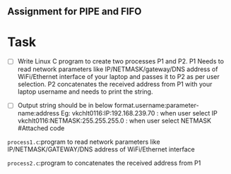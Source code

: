 ## Assignment for PIPE and FIFO ##

# Task

* [ ] Write Linux C program to create two processes P1 and P2. P1 Needs to read network parameters like IP/NETMASK/gateway/DNS address of WiFi/Ethernet interface of your laptop and passes it to P2 as per user selection. P2 concatenates the received address from P1 with your laptop username and needs to print the string.

* [ ] Output string should be in below format.username:parameter-name:address 
     Eg: vkchlt0116:IP:192.168.239.70 : when user select IP
      vkchlt0116:NETMASK:255.255.255.0 : when user select NETMASK
#Attached code

``process1.c``:program to read network parameters like IP/NETMASK/GATEWAY/DNS address of WiFi/Ethernet interface

``process2.c``:program to concatenates the received address from P1
